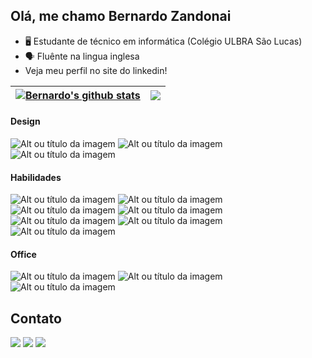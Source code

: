 ## Olá, me chamo Bernardo Zandonai

- 🖥 Estudante de técnico em informática (Colégio ULBRA São Lucas)
- 🗣 Fluênte na lingua inglesa
- Veja meu perfil no site do linkedin!

| <a href="https://github.com/httbz/github-readme-stats"><img align="center" src="https://github-readme-stats.vercel.app/api?username=httbz&show_icons=true&include_all_commits=true&theme=rose_pine&hide_border=true" alt="Bernardo's github stats" /></a> | <a href="https://github.com/httbz/github-readme-stats"><img align="center" src="https://github-readme-stats.vercel.app/api/top-langs/?username=httbz&layout=compact&theme=rose_pine&hide_border=true" /></a> |
| ------------- | ------------- |

#### Design
![Alt ou título da imagem](https://img.shields.io/badge/Canva-%2300C4CC.svg?&style=for-the-badge&logo=Canva&logoColor=white)
![Alt ou título da imagem](https://aleen42.github.io/badges/src/photoshop.svg)
![Alt ou título da imagem](https://aleen42.github.io/badges/src/illustrator.svg)

#### Habilidades
![Alt ou título da imagem](https://img.shields.io/badge/HTML5-E34F26?style=for-the-badge&logo=html5&logoColor=white)
![Alt ou título da imagem](https://img.shields.io/badge/CSS3-1572B6?style=for-the-badge&logo=css3&logoColor=white)
![Alt ou título da imagem](https://img.shields.io/badge/JavaScript-323330?style=for-the-badge&logo=javascript&logoColor=F7DF1E)
![Alt ou título da imagem](https://img.shields.io/badge/Java-ED8B00?style=for-the-badge&logo=openjdk&logoColor=white)
![Alt ou título da imagem](https://img.shields.io/badge/PHP-777BB4?style=for-the-badge&logo=php&logoColor=white)
![Alt ou título da imagem](https://img.shields.io/badge/MySQL-00000F?style=for-the-badge&logo=mysql&logoColor=white)
![Alt ou título da imagem](https://img.shields.io/badge/SQLite-07405E?style=for-the-badge&logo=sqlite&logoColor=white)

#### Office
![Alt ou título da imagem](https://img.shields.io/badge/Microsoft_Excel-217346?style=for-the-badge&logo=microsoft-excel&logoColor=white)
![Alt ou título da imagem](https://img.shields.io/badge/Microsoft_Office-D83B01?style=for-the-badge&logo=microsoft-office&logoColor=white)
![Alt ou título da imagem](https://img.shields.io/badge/Microsoft_PowerPoint-B7472A?style=for-the-badge&logo=microsoft-powerpoint&logoColor=white)

## Contato
<div> 
  <a href="https://instagram.com/bz.paz" target="_blank"><img src="https://img.shields.io/badge/-Instagram-%23E4405F?style=for-the-badge&logo=instagram&logoColor=white" target="_blank"></a>
  <a href = "mailto:bernardo.zandonai@gmail.com@gmail.com"><img src="https://img.shields.io/badge/-Gmail-%23333?style=for-the-badge&logo=gmail&logoColor=white" target="_blank"></a>
  <a href="https://www.linkedin.com/in/bernardo-zandonai" target="_blank"><img src="https://img.shields.io/badge/-LinkedIn-%230077B5?style=for-the-badge&logo=linkedin&logoColor=white" target="_blank"></a> 
</div>

